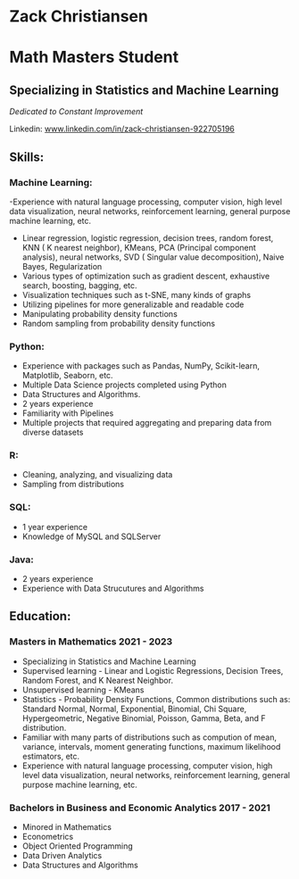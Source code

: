 # Zack Christiansen
# Math Masters Student
## Specializing in Statistics and Machine Learning
_Dedicated to Constant Improvement_

Linkedin: www.linkedin.com/in/zack-christiansen-922705196


## Skills:

### Machine Learning:
-Experience with natural language processing, computer vision, high level data visualization, neural networks, reinforcement learning, general purpose machine learning, etc.
-  Linear regression, logistic regression, decision trees, random forest, KNN ( K nearest neighbor), KMeans, PCA (Principal component analysis), neural networks, SVD ( Singular value decomposition), Naive Bayes, Regularization
- Various types of optimization such as gradient descent, exhaustive search, boosting, bagging, etc.
- Visualization techniques such as t-SNE, many kinds of graphs
- Utilizing pipelines for more generalizable and readable code
- Manipulating probability density functions
- Random sampling from probability density functions

### Python:
- Experience with packages such as Pandas, NumPy, Scikit-learn, Matplotlib, Seaborn, etc.
- Multiple Data Science projects completed using Python
- Data Structures and Algorithms.
- 2 years experience
- Familiarity with Pipelines
- Multiple projects that required aggregating and preparing data from diverse datasets

### R:
- Cleaning, analyzing, and visualizing data
- Sampling from distributions

### SQL:
- 1 year experience
- Knowledge of MySQL and SQLServer

### Java: 
- 2 years experience
- Experience with Data Strucutures and Algorithms

## Education:
### Masters in Mathematics  2021 - 2023
- Specializing in Statistics and Machine Learning
- Supervised learning - Linear and Logistic Regressions, Decision Trees, Random Forest, and K Nearest Neighbor.
- Unsupervised learning - KMeans
- Statistics - Probability Density Functions, Common distributions such as: Standard Normal, Normal, Exponential, Binomial, Chi Square, Hypergeometric, Negative Binomial, Poisson, Gamma, Beta, and F distribution. 
- Familiar with many parts of distributions such as compution of mean, variance, intervals, moment generating functions, maximum likelihood estimators, etc.
- Experience with natural language processing, computer vision, high level data visualization, neural networks, reinforcement learning, general purpose machine learning, etc.

### Bachelors in Business and Economic Analytics  2017 - 2021
- Minored in Mathematics
- Econometrics
- Object Oriented Programming
- Data Driven Analytics
- Data Structures and Algorithms
